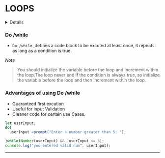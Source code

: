 
# LOOPS
<details>

- [do /while](#do-while)
- [Advantages of using Do / while](#advantages-of-using-do-while)


</details>


### Do /while

 * `Do /while` ,defines a code block to be excuted at least once, it repeats as long as a condition is true.

*Note*
> You should initialize the variable before the loop and increment within the loop.The loop never end if the condition is always true, so initialize the variable before the loop and then increment within the loop.

### Advantages of using Do /while

* Guaranteed first excution
* Useful for input Validation
* Cleaner code for certain use Cases.

```js
let userInput;
do{
  userInput =prompt("Enter a number greater than 5: ");

}while(Number(userInput) &&  userInput <= 3);
console.log("you entered valid num", userInput);

```





------------------

